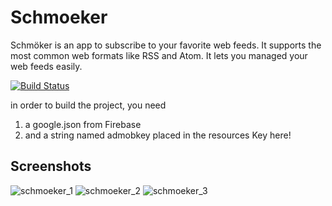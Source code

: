 # Schmoeker 

Schmöker is an app to subscribe to your favorite web feeds. It supports the most common web
formats like RSS and Atom. It lets you managed your web feeds easily.

[![Build Status](https://travis-ci.org/torbenmoeller/Schmoeker.svg?branch=master)](https://travis-ci.org/torbenmoeller/Schmoeker)

in order to build the project, you need 
1. a google.json from Firebase
2. and a string named admobkey placed in the resources <string name="admobkey">Key here!</string> 

## Screenshots
![schmoeker_1](https://user-images.githubusercontent.com/1419926/45930950-be97f800-bf66-11e8-9c9f-938b3e8a4c95.png)
![schmoeker_2](https://user-images.githubusercontent.com/1419926/45930951-bf308e80-bf66-11e8-9da5-a72863bd226e.png)
![schmoeker_3](https://user-images.githubusercontent.com/1419926/45930952-bf308e80-bf66-11e8-97a9-cc7653bd2d54.png)
